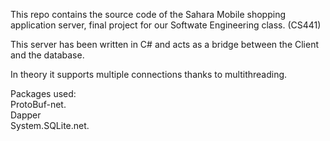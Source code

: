 This repo contains the source code of the Sahara Mobile shopping application server, final project for our Softwate Engineering class. (CS441) 

This server has been written in C# and acts as a bridge between the Client and the database.  

In theory it supports multiple connections thanks to multithreading.  

Packages used:  
  ProtoBuf-net.   
  Dapper  
  System.SQLite.net. 
